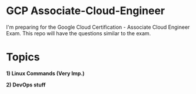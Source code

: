 # GCP Associate-Cloud-Engineer
I'm preparing for the Google Cloud Certification - Associate Cloud Engineer Exam. This repo will have the questions similar to the exam.

# Topics
<b>1) Linux Commands (Very Imp.) </b>

<b>2) DevOps stuff </b>



